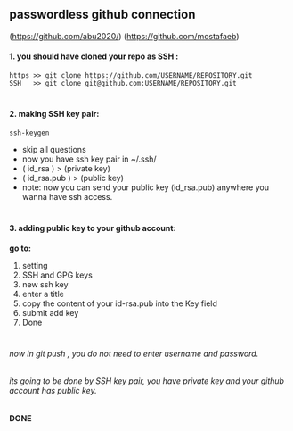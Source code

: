 ## passwordless github connection
(https://github.com/abu2020/)
(https://github.com/mostafaeb)
#### 1. you should have cloned your repo as SSH :
 `https >> git clone https://github.com/USERNAME/REPOSITORY.git`             
 `SSH   >> git clone git@github.com:USERNAME/REPOSITORY.git`
#
#### 2. making SSH key pair:
    ssh-keygen
- skip all questions
- now you have ssh key pair in ~/.ssh/
- ( id_rsa ) > (private key)
- ( id_rsa.pub ) > (public key)
- note: now you can send your public key (id_rsa.pub) anywhere you wanna have ssh access.
#
#### 3. adding public key to your github account:
**go to:**
1. setting
2. SSH and GPG keys
3. new ssh key
4. enter a title
5. copy the content of your id-rsa.pub into the Key field
6. submit add key
7. Done
#
###### now in git push , you do not need to enter username and password.
###### its going to be done by SSH key pair, you have private key and your github account has public key.
#### DONE

